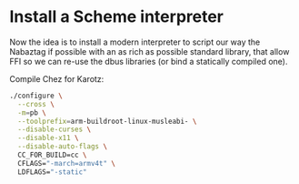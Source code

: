 # Install a Scheme interpreter

Now the idea is to install a modern interpreter to script our way the Nabaztag if possible
with an as rich as possible standard library, that allow FFI so we can re-use the dbus libraries (or bind a statically compiled one).

Compile Chez for Karotz:

```bash
./configure \
  --cross \
  -m=pb \
  --toolprefix=arm-buildroot-linux-musleabi- \
  --disable-curses \
  --disable-x11 \
  --disable-auto-flags \
  CC_FOR_BUILD=cc \
  CFLAGS="-march=armv4t" \
  LDFLAGS="-static"
```
